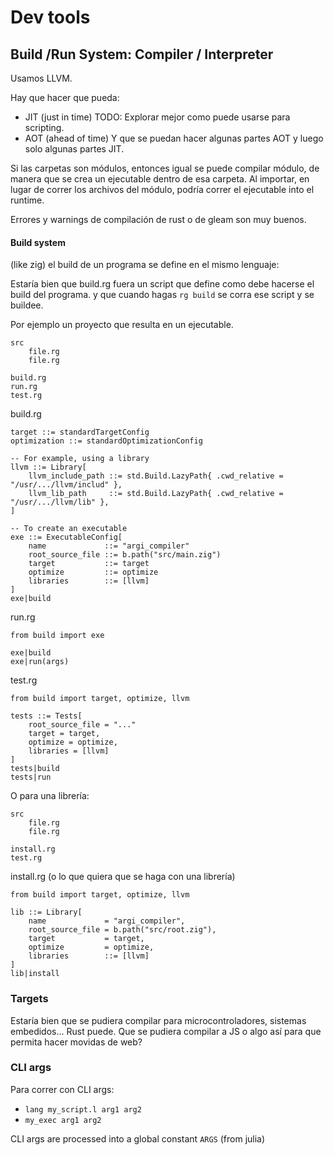 # Dev tools

## Build /Run System: Compiler / Interpreter

Usamos LLVM.

Hay que hacer que pueda:
- JIT (just in time)
	TODO: Explorar mejor como puede usarse para scripting.
- AOT (ahead of time)
Y que se puedan hacer algunas partes AOT y luego solo algunas partes JIT.

Si las carpetas son módulos, entonces igual se puede compilar módulo, de manera que se crea un ejecutable dentro de esa carpeta. Al importar, en lugar de correr los archivos del módulo, podría correr el ejecutable into el runtime.

Errores y warnings de compilación de rust o de gleam son muy buenos.

#### Build system

(like zig) el build de un programa se define en el mismo lenguaje:

Estaría bien que build.rg fuera un script que define como debe hacerse el build del programa. y que cuando hagas `rg build` se corra ese script y se buildee.

Por ejemplo un proyecto que resulta en un ejecutable.

```
src
	file.rg
	file.rg

build.rg
run.rg
test.rg
```


build.rg
```
target ::= standardTargetConfig
optimization ::= standardOptimizationConfig 

-- For example, using a library
llvm ::= Library[
	llvm_include_path ::= std.Build.LazyPath{ .cwd_relative = "/usr/.../llvm/includ" },
	llvm_lib_path     ::= std.Build.LazyPath{ .cwd_relative = "/usr/.../llvm/lib" },
]

-- To create an executable
exe ::= ExecutableConfig[
	name             ::= "argi_compiler"
	root_source_file ::= b.path("src/main.zig")
	target           ::= target
	optimize         ::= optimize
	libraries        ::= [llvm]
]
exe|build
```

run.rg
```
from build import exe

exe|build
exe|run(args)
```

test.rg
```
from build import target, optimize, llvm

tests ::= Tests[
	root_source_file = "..."
    target = target,
    optimize = optimize,
	libraries = [llvm]
]
tests|build
tests|run
```

O para una librería:

```
src
	file.rg
	file.rg

install.rg
test.rg
```

install.rg (o lo que quiera que se haga con una librería)
```
from build import target, optimize, llvm

lib ::= Library[
    name             = "argi_compiler",
    root_source_file = b.path("src/root.zig"),
	target           = target,
	optimize         = optimize,
	libraries        ::= [llvm]
]
lib|install
```


### Targets

Estaría bien que se pudiera compilar para microcontroladores, sistemas embedidos... Rust puede.
Que se pudiera compilar a JS o algo así para que permita hacer movidas de web?


### CLI args

Para correr con CLI args:
- `lang my_script.l arg1 arg2`
- `my_exec arg1 arg2`

CLI args are processed into a global constant `ARGS` (from julia)
